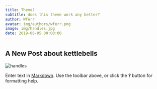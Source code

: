 ```yaml
---
title: Theme?
subtitle: does this theme work any better?
author: Wferr
avatar: img/authors/wferr.png
image: img/handles.jpg
date: 2019-06-05 00:00:00
---
```


## A New Post about kettlebells

![handles]({{site.baseurl}}/img/handles.jpg)

Enter text in [Markdown](http://daringfireball.net/projects/markdown/). Use the toolbar above, or click the **?** button for formatting help.
